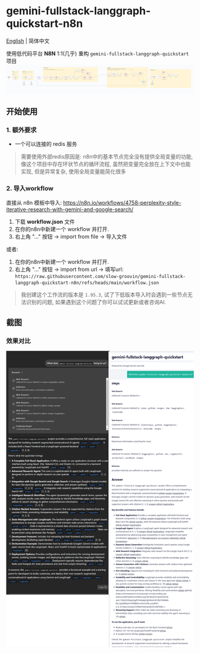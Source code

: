 # gemini-fullstack-langgraph-quickstart-n8n

[English](README.md) | 简体中文


使用低代码平台 **N8N** 1:1(几乎) 重构 `gemini-fullstack-langgraph-quickstart` 项目
![snapshot of workflow](./doc/workflow.png)

## 开始使用

### 1. 额外要求

- 一个可以连接的 redis 服务

> 需要使用外部redis原因是: n8n中的基本节点完全没有提供全局变量的功能, 像这个项目中存在环状节点的循环流程, 虽然把变量完全放在上下文中也能实现, 但是异常复杂, 使用全局变量能简化很多

### 2. 导入workflow

直接从 n8n 模板中导入: https://n8n.io/workflows/4758-perplexity-style-iterative-research-with-gemini-and-google-search/

1. 下载 **workflow.json** 文件
2. 在你的n8n中新建一个 workflow 并打开.
3. 右上角 "..." 按钮 -> import from file -> 导入文件

或者:

1. 在你的n8n中新建一个 workflow 并打开.
2. 右上角 "..." 按钮 -> import from url -> 填写url: `https://raw.githubusercontent.com/slow-groovin/gemini-fullstack-langgraph-quickstart-n8n/refs/heads/main/workflow.json`


> 我创建这个工作流的版本是 `1.95.3`, 试了下低版本导入时会遇到一些节点无法识别的问题, 如果遇到这个问题了你可以试试更新或者咨询AI.

## 截图

### 效果对比
![](./doc/comparison.png)


